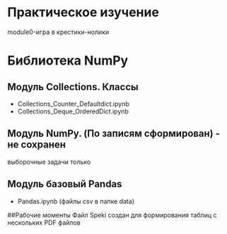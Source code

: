 # Практическое изучение
module0-игра в крестики-нолики
# Библиотека NumPy
## Модуль Collections. Классы
 - Collections_Counter_Defaultdict.ipynb
 - Collections_Deque_OrderedDict.ipynb   
## Модуль NumPy. (По записям сформирован) - не сохранен
выборочные задачи только
## Модуль базовый Pandas
  - Pandas.ipynb (файлы csv в папке data)


##Рабочие моменты
Файл Speki создан для формирования таблиц с нескольких PDF файлов

